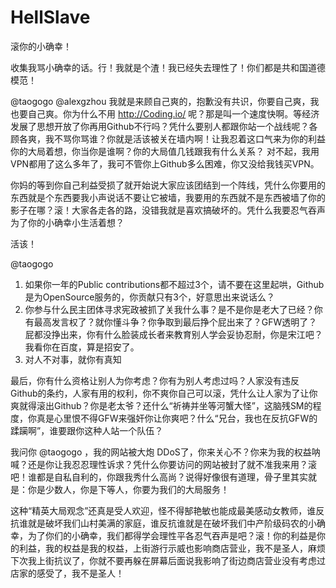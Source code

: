 # HellSlave
滚你的小确幸！

收集我骂小确幸的话。行！我就是个渣！我已经失去理性了！你们都是共和国道德模范！




@taogogo
@alexgzhou 
我就是来顾自己爽的，抱歉没有共识，你要自己爽，我也要自己爽。你为什么不用 http://Coding.io/ 呢？那是叫一个速度快啊。等经济发展了思想开放了你再用Github不行吗？凭什么要别人都跟你站一个战线呢？各顾各爽，我不骂你骂谁？你就是活该被关在墙内啊！让我忍着这口气来为你的利益你的大局着想，你当你是谁啊？你的大局值几钱跟我有什么关系？ 对不起，我用VPN都用了这么多年了，我可不管你上Github多么困难，你又没给我钱买VPN。


你妈的等到你自己利益受损了就开始说大家应该团结到一个阵线，凭什么你要用的东西就是个东西要我小声说话不要让它被墙，我要用的东西就不是东西被墙了你的影子在哪？滚！大家各走各的路，没错我就是喜欢搞破坏的。凭什么我要忍气吞声为了你的小确幸小生活着想？

活该！






@taogogo
1. 如果你一年的Public contributions都不超过3个，请不要在这里起哄，Github是为OpenSource服务的，你贡献只有3个，好意思出来说话么？
2. 你参与什么民主团体寻求宪政被抓了关我什么事？是不是你是老大了已经？你有最高发言权了？就你懂斗争？你争取到最后挣个屁出来了？GFW透明了？屁都没挣出来，你有什么脸装成长者来教育别人学会妥协忍耐，你是宋江吧？我看你在百度，算是招安了。
3. 对人不对事，就你有真知

最后，你有什么资格让别人为你考虑？你有为别人考虑过吗？人家没有违反Github的条约，人家有用的权利，你不爽你自己可以滚，凭什么让人家为了让你爽就得滚出Github？你是老太爷？还什么“祈祷并坐等河蟹大怪”，这脑残SM的程度，你真是心里恨不得GFW来强奸你让你爽吧？什么“兄台，我也在反抗GFW的蹂躏啊”，谁要跟你这种人站一个队伍？

我问你 @taogogo ，我的网站被大炮 DDoS了，你来关心不？你来为我的权益呐喊？还是你让我忍忍理性诉求？凭什么你要访问的网站被封了就不准我来用？滚吧！谁都是自私自利的，你跟我秀什么高尚？说得好像很有道理，骨子里其实就是：你是少数人，你是下等人，你要为我们的大局服务！

这种“精英大局观念”还真是受人欢迎，怪不得郜艳敏也能成最美感动女教师，谁反抗谁就是破坏我们山村美满的家庭，谁反抗谁就是在破坏我们中产阶级码农的小确幸，为了你们的小确幸，我们都得学会理性平各忍气吞声是吧？滚！你的利益是你的利益，我的权益是我的权益，上街游行示威也影响商店营业，我不是圣人，麻烦下次我上街抗议了，你就不要再躲在屏幕后面说我影响了街边商店营业没有考虑过店家的感受了，我不是圣人！








